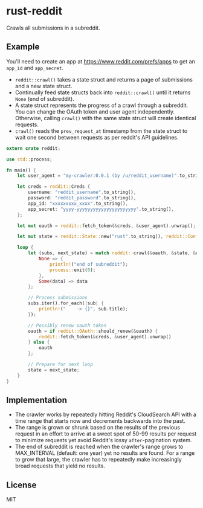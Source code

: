 # rust-reddit

Crawls all submissions in a subreddit.

## Example

You'll need to create an app at <https://www.reddit.com/prefs/apps> to get an `app_id` and `app_secret`.

- `reddit::crawl()` takes a state struct and returns a page of submissions and a new state struct.
- Continually feed state structs back into `reddit::crawl()` until it returns `None` (end of subreddit).
- A state struct represents the progress of a crawl through a subreddit. You can change the OAuth token and user agent
independently. Otherwise, calling `crawl()` with the same state struct will create identical requests.
- `crawl()` reads the `prev_request_at` timestamp from the state struct to wait one second between requests
as per reddit's API guidelines.

```rust
extern crate reddit;

use std::process;

fn main() {
    let user_agent = "my-crawler:0.0.1 (by /u/reddit_username)".to_string();

    let creds = reddit::Creds {
        username: "reddit_username".to_string(),
        password: "reddit_password".to_string(),
        app_id: "xxxxxxxxx_xxxx".to_string(),
        app_secret: "yyyy-yyyyyyyyyyyyyyyyyyyyyy".to_string(),
    };

    let mut oauth = reddit::fetch_token(&creds, &user_agent).unwrap();

    let mut state = reddit::State::new("rust".to_string(), reddit::Config::default());

    loop {
        let (subs, next_state) = match reddit::crawl(&oauth, &state, &user_agent).unwrap() {
            None => {
                println!("end of subreddit");
                process::exit(0);
            },
            Some(data) => data
        };

        // Process submissions
        subs.iter().for_each(|sub| {
            println!("    -> {}", sub.title);
        });

        // Possibly renew oauth token
        oauth = if reddit::OAuth::should_renew(&oauth) {
            reddit::fetch_token(&creds, &user_agent).unwrap()
        } else {
            oauth
        };

        // Prepare for next loop
        state = next_state;
    }
}
```

## Implementation

- The crawler works by repeatedly hitting Reddit's CloudSearch API with a time range that starts now and decrements
  backwards into the past.
- The range is grown or shrunk based on the results of the previous request in an effort to arrive at a sweet spot 
  of 50-99 results per request to minimize requests yet avoid Reddit's lossy `after`-pagination system.
- The end of subreddit is reached when the crawler's range grows to MAX_INTERVAL (default: one year) yet
  no results are found. For a range to grow that large, the crawler has to repeatedly make increasingly broad
  requests that yield no results.
  
## License

MIT
